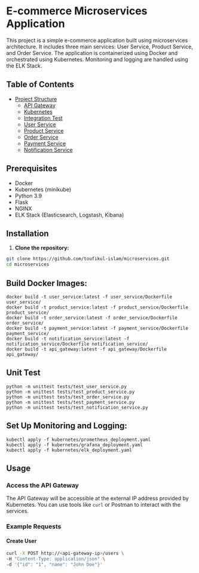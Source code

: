 # E-commerce Microservices Application

This project is a simple e-commerce application built using microservices architecture. It includes three main services: User Service, Product Service, and Order Service. The application is containerized using Docker and orchestrated using Kubernetes. Monitoring and logging are handled using the ELK Stack.

## Table of Contents

- [Project Structure](#project-structure)
  - [API Gateway](#api-gateway)
  - [Kubernetes](#kubernetes)
  - [Integration Test](#integration-tests)
  - [User Service](#user-service)
  - [Product Service](#product-service)
  - [Order Service](#order-service)
  - [Payment Service](#payment-service)
  - [Notification Service](#notification-service)


## Prerequisites

- Docker
- Kubernetes (minikube)
- Python 3.9
- Flask
- NGINX
- ELK Stack (Elasticsearch, Logstash, Kibana)

## Installation

1. **Clone the repository:**

```sh
git clone https://github.com/toufikul-islam/microservices.git
cd microservices
```
## Build Docker Images:
```
docker build -t user_service:latest -f user_service/Dockerfile user_service/
docker build -t product_service:latest -f product_service/Dockerfile product_service/
docker build -t order_service:latest -f order_service/Dockerfile order_service/
docker build -t payment_service:latest -f payment_service/Dockerfile payment_service/
docker build -t notification_service:latest -f notification_service/Dockerfile notification_service/
docker build -t api_gateway:latest -f api_gateway/Dockerfile api_gateway/
```

## Unit Test
```
python -m unittest tests/test_user_service.py
python -m unittest tests/test_product_service.py
python -m unittest tests/test_order_service.py
python -m unittest tests/test_payment_service.py
python -m unittest tests/test_notification_service.py
```


## Set Up Monitoring and Logging:
```
kubectl apply -f kubernetes/prometheus_deployment.yaml
kubectl apply -f kubernetes/grafana_deployment.yaml
kubectl apply -f kubernetes/elk_deployment.yaml
```

## Usage
### Access the API Gateway
The API Gateway will be accessible at the external IP address provided by Kubernetes. You can use tools like `curl` or Postman to interact with the services.
### Example Requests

#### Create User
```bash
curl -X POST http://<api-gateway-ip>/users \
-H "Content-Type: application/json" \
-d '{"id": "1", "name": "John Doe"}'
```


